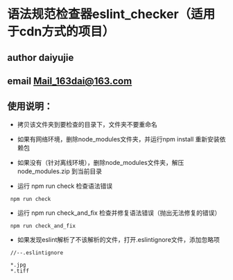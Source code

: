 # 语法规范检查器eslint_checker（适用于cdn方式的项目）
## author daiyujie
## email  Mail_163dai@163.com
## 使用说明：

- 拷贝该文件夹到要检查的目录下，文件夹不要重命名

- 如果有网络环境，删除node_modules文件夹，并运行npm install 重新安装依赖包

- 如果没有（针对离线环境），删除node_modules文件夹，解压node_modules.zip 到当前目录

- 运行 npm run check 检查语法错误
```
 npm run check
```
- 运行 npm run check_and_fix 检查并修复语法错误（抛出无法修复的错误）
```
 npm run check_and_fix
```

- 如果发现eslint解析了不该解析的文件，打开.eslintignore文件，添加忽略项

```
 //--.eslintignore

 *.jpg 
 *.tiff
```

